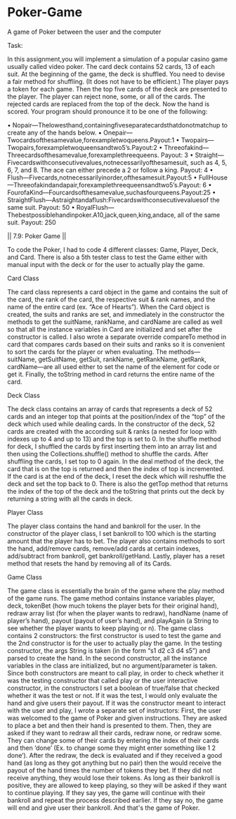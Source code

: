 # Poker-Game
A game of Poker between the user and the computer

Task: 

In this assignment,you will implement a simulation of a popular casino game usually called video poker. The card deck contains 52 cards, 13 of each suit. At the beginning of the game, the deck is shuffled. You need to devise a fair method for shuffling. (It does not have to be efficient.) The player pays a token for each game. Then the top five cards of the deck are presented to the player. The player can reject none, some, or all of the cards. The rejected cards are replaced from the top of the deck. Now the hand is scored. Your program should pronounce it to be one of the following:

• Nopair—Thelowesthand,containingfiveseparatecardsthatdonotmatchup to create any of the hands below.
• Onepair—Twocardsofthesamevalue,forexampletwoqueens.Payout:1
• Twopairs—Twopairs,forexampletwoqueensandtwo5’s.Payout:2
• Threeofakind—Threecardsofthesamevalue,forexamplethreequeens. Payout: 3
• Straight—Fivecardswithconsecutivevalues,notnecessarilyofthesamesuit, such as 4, 5, 6, 7, and 8. The ace can either precede a 2 or follow a king. Payout: 4
• Flush—Fivecards,notnecessarilyinorder,ofthesamesuit.Payout:5
• FullHouse—Threeofakindandapair,forexamplethreequeensandtwo5’s.Payout: 6
• FourofaKind—Fourcardsofthesamevalue,suchasfourqueens.Payout:25
• StraightFlush—Astraightandaflush:Fivecardswithconsecutivevaluesof the same suit. Payout: 50
• RoyalFlush—Thebestpossiblehandinpoker.A10,jack,queen,king,andace, all of the same suit. Payout: 250

|| 7.9: Poker Game ||

To code the Poker, I had to code 4 different classes: Game, Player, Deck, and Card. There is also a 5th tester class to test the Game either with manual input with the deck or for the user to actually play the game. 

Card Class

The card class represents a card object in the game and contains the suit of the card, the rank of the card, the respective suit & rank names, and the name of the entire card (ex. “Ace of Hearts”). When the Card object is created, the suits and ranks are set, and immediately in the constructor the methods to get the suitName, rankName, and cardName are called as well so that all the instance variables in Card are initialized and set after the constructor is called. I also wrote a separate override compareTo method in card that compares cards based on their suits and ranks so it is convenient to sort the cards for the player or when evaluating. The methods—suitName, getSuitName, getSuit, rankName, getRankName, getRank, cardName—are all used either to set the name of the element for code or get it. Finally, the toString method in card returns the entire name of the card.

Deck Class

The deck class contains an array of cards that represents a deck of 52 cards and an integer top that points at the position/index of the “top” of the deck which used while dealing cards. In the constructor of the deck, 52 cards are created with the according suit & ranks (a nested for loop with indexes up to 4 and up to 13) and the top is set to 0. In the shuffle method for deck, I shuffled the cards by first inserting them into an array list and then using the Collections.shuffle() method to shuffle the cards. After shuffling the cards, I set top to 0 again. In the deal method of the deck, the card that is on the top is returned and then the index of top is incremented. If the card is at the end of the deck, I reset the deck which will reshuffle the deck and set the top back to 0. There is also the getTop method that returns the index of the top of the deck and the toString that prints out the deck by returning a string with all the cards in deck.

Player Class

The player class contains the hand and bankroll for the user. In the constructor of the player class, I set bankroll to 100 which is the starting amount that the player has to bet. The player also contains methods to sort the hand, add/remove cards, remove/add cards at certain indexes, add/subtract from bankroll, get bankroll/getHand. Lastly, player has a reset method that resets the hand by removing all of its Cards.

Game Class

The game class is essentially the brain of the game where the play method of the game runs. The game method contains instance variables player, deck, tokenBet (how much tokens the player bets for their original hand), redraw array list (for when the player wants to redraw), handName (name of player’s hand), payout (payout of user’s hand), and playAgain (a String to see whether the player wants to keep playing or n). The game class contains 2 constructors: the first constructor is used to test the game and the 2nd constructor is for the user to actually play the game. In the testing constructor, the args String is taken (in the form “s1 d2 c3 d4 s5”) and parsed to create the hand. In the second constructor, all the instance variables in the class are initialized, but no argument/parameter is taken. Since both constructors are meant to call play, in order to check whether it was the testing constructor that called play or the user interactive constructor, in the constructors I set a boolean of true/false that checked whether it was the test or not. If it was the test, I would only evaluate the hand and give users their payout. If it was the constructor meant to interact with the user and play, I wrote a separate set of instructors: First, the user was welcomed to the game of Poker and given instructions. They are asked to place a bet and then their hand is presented to them. Then, they are asked if they want to redraw all their cards, redraw none, or redraw some. They can change some of their cards by entering the index of their cards and then ‘done’ (Ex. to change some they might enter something like 1 2 done’). After the redraw, the deck is evaluated and if they received a good hand (as long as they got anything but no pair) then the would receive the payout of the hand times the number of tokens they bet. If they did not receive anything, they would lose their tokens. As long as their bankroll is positive, they are allowed to keep playing, so they will be asked if they want to continue playing. If they say yes, the game will continue with their bankroll and repeat the process described earlier. If they say no, the game will end and give user their bankroll. And that's the game of Poker.
